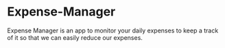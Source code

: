 # Expense-Manager
Expense Manager is an app to monitor your daily expenses to keep a track of it so that we can easily reduce our expenses.
